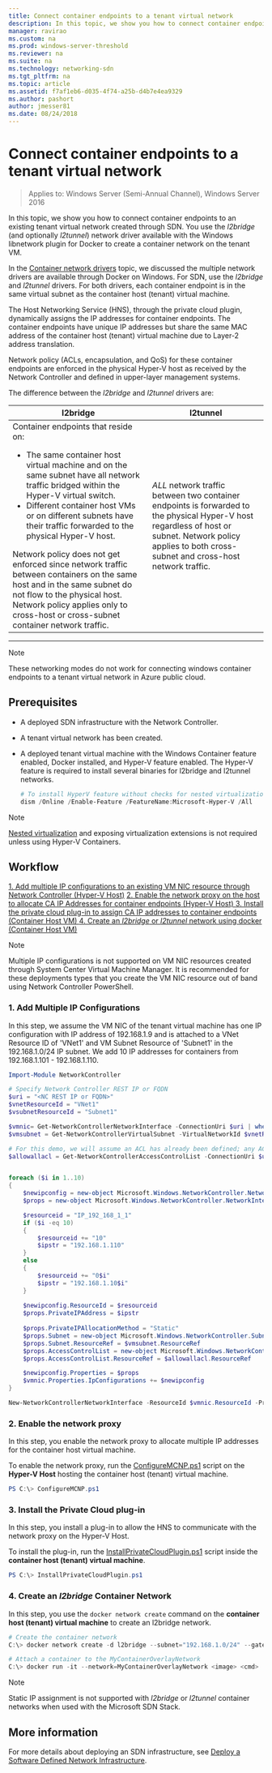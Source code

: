 ```yaml
---
title: Connect container endpoints to a tenant virtual network
description: In this topic, we show you how to connect container endpoints to an existing tenant virtual network created through SDN. You use the l2bridge (and optionally l2tunnel) network driver available with the Windows libnetwork plugin for Docker to create a container network on the tenant VM.
manager: ravirao
ms.custom: na
ms.prod: windows-server-threshold
ms.reviewer: na
ms.suite: na
ms.technology: networking-sdn
ms.tgt_pltfrm: na
ms.topic: article
ms.assetid: f7af1eb6-d035-4f74-a25b-d4b7e4ea9329
ms.author: pashort 
author: jmesser81
ms.date: 08/24/2018
---
```


# Connect container endpoints to a tenant virtual network

>Applies to: Windows Server (Semi-Annual Channel), Windows Server 2016

In this topic, we show you how to connect container endpoints to an existing tenant virtual network created through SDN. You use the *l2bridge* (and optionally *l2tunnel*) network driver available with the Windows libnetwork plugin for Docker to create a container network on the tenant VM.

In the [Container network drivers](https://docs.microsoft.com/en-us/virtualization/windowscontainers/container-networking/network-drivers-topologies) topic, we discussed the multiple network drivers are available through Docker on Windows. For SDN, use the *l2bridge* and *l2tunnel* drivers. For both drivers, each container endpoint is in the same virtual subnet as the container host (tenant) virtual machine. 

The Host Networking Service (HNS), through the private cloud plugin, dynamically assigns the IP addresses for container endpoints. The container endpoints have unique IP addresses but share the same MAC address of the container host (tenant) virtual machine due to Layer-2 address translation. 

Network policy (ACLs, encapsulation, and QoS) for these container endpoints are enforced in the physical Hyper-V host as received by the Network Controller and defined in upper-layer management systems. 

The difference between the *l2bridge* and *l2tunnel* drivers are:

| l2bridge | l2tunnel |
| --- | --- |
|Container endpoints that reside on: <ul><li>The same container host virtual machine and on the same subnet have all network traffic bridged within the Hyper-V virtual switch. </li><li>Different container host VMs or on different subnets have their traffic forwarded to the physical Hyper-V host. </li></ul>Network policy does not get enforced since network traffic between containers on the same host and in the same subnet do not flow to the physical host. Network policy applies only to cross-host or cross-subnet container network traffic. | *ALL* network traffic between two container endpoints is forwarded to the physical Hyper-V host regardless of host or subnet. Network policy applies to both cross-subnet and cross-host network traffic. |
---

>[!NOTE]
>These networking modes do not work for connecting windows container endpoints to a tenant virtual network in Azure public cloud.


## Prerequisites
-  A deployed SDN infrastructure with the Network Controller.
-  A tenant virtual network has been created.
-  A deployed tenant virtual machine with the Windows Container feature enabled, Docker installed, and Hyper-V feature enabled. The Hyper-V feature is required to install several binaries for l2bridge and l2tunnel networks.

   ```powershell
   # To install HyperV feature without checks for nested virtualization
   dism /Online /Enable-Feature /FeatureName:Microsoft-Hyper-V /All 
   ```

>[!Note]
>[Nested virtualization](https://msdn.microsoft.com/en-us/virtualization/hyperv_on_windows/user_guide/nesting) and exposing virtualization extensions is not required unless using Hyper-V Containers. 


## Workflow

[1. Add multiple IP configurations to an existing VM NIC resource through Network Controller (Hyper-V Host)](#1-add-multiple-ip-configurations)
[2. Enable the network proxy on the host to allocate CA IP Addresses for container endpoints (Hyper-V Host) ](#2-enable-the-network-proxy)
[3. Install the private cloud plug-in to assign CA IP addresses to container endpoints (Container Host VM) ](#3-install-the-private-cloud-plug-in)
[4. Create an *l2bridge* or *l2tunnel* network using docker (Container Host VM) ](#4-create-an-l2bridge-container-network)
 
>[!NOTE]
>Multiple IP configurations is not supported on VM NIC resources created through System Center Virtual Machine Manager. It is recommended for these deployments types that you create the VM NIC resource out of band using Network Controller PowerShell.

### 1. Add Multiple IP Configurations
In this step, we assume the VM NIC of the tenant virtual machine has one IP configuration with IP address of 192.168.1.9 and is attached to a VNet Resource ID of 'VNet1' and VM Subnet Resource of 'Subnet1' in the 192.168.1.0/24 IP subnet. We add 10 IP addresses for containers from 192.168.1.101 - 192.168.1.110.

```powershell
Import-Module NetworkController

# Specify Network Controller REST IP or FQDN
$uri = "<NC REST IP or FQDN>"
$vnetResourceId = "VNet1"
$vsubnetResourceId = "Subnet1"

$vmnic= Get-NetworkControllerNetworkInterface -ConnectionUri $uri | where {$_.properties.IpConfigurations.Properties.PrivateIPAddress -eq "192.168.1.9" }
$vmsubnet = Get-NetworkControllerVirtualSubnet -VirtualNetworkId $vnetResourceId -ResourceId $vsubnetResourceId -ConnectionUri $uri

# For this demo, we will assume an ACL has already been defined; any ACL can be applied here
$allowallacl = Get-NetworkControllerAccessControlList -ConnectionUri $uri -ResourceId "AllowAll"


foreach ($i in 1..10)
{
    $newipconfig = new-object Microsoft.Windows.NetworkController.NetworkInterfaceIpConfiguration
    $props = new-object Microsoft.Windows.NetworkController.NetworkInterfaceIpConfigurationProperties

    $resourceid = "IP_192_168_1_1"
    if ($i -eq 10) 
    {
        $resourceid += "10"
        $ipstr = "192.168.1.110"
    }
    else
    {
        $resourceid += "0$i"
        $ipstr = "192.168.1.10$i"
    }
    
    $newipconfig.ResourceId = $resourceid
    $props.PrivateIPAddress = $ipstr    
    
    $props.PrivateIPAllocationMethod = "Static"
    $props.Subnet = new-object Microsoft.Windows.NetworkController.Subnet
    $props.Subnet.ResourceRef = $vmsubnet.ResourceRef
    $props.AccessControlList = new-object Microsoft.Windows.NetworkController.AccessControlList
    $props.AccessControlList.ResourceRef = $allowallacl.ResourceRef

    $newipconfig.Properties = $props
    $vmnic.Properties.IpConfigurations += $newipconfig
}

New-NetworkControllerNetworkInterface -ResourceId $vmnic.ResourceId -Properties $vmnic.Properties -ConnectionUri $uri
```

### 2. Enable the network proxy
In this step, you enable the network proxy to allocate multiple IP addresses for the container host virtual machine. 

To enable the network proxy, run the [ConfigureMCNP.ps1](https://github.com/Microsoft/SDN/blob/master/Containers/ConfigureMCNP.ps1) script on the **Hyper-V Host** hosting the container host (tenant) virtual machine.

```powershell
PS C:\> ConfigureMCNP.ps1
```

### 3. Install the Private Cloud plug-in
In this step, you install a plug-in to allow the HNS to communicate with the network proxy on the Hyper-V Host.

To install the plug-in, run the [InstallPrivateCloudPlugin.ps1](https://github.com/Microsoft/SDN/blob/master/Containers/InstallPrivateCloudPlugin.ps1) script inside the **container host (tenant) virtual machine**.


```powershell
PS C:\> InstallPrivateCloudPlugin.ps1
```

### 4. Create an *l2bridge* Container Network
In this step, you use the `docker network create` command on the **container host (tenant) virtual machine** to create an l2bridge network. 

```powershell
# Create the container network
C:\> docker network create -d l2bridge --subnet="192.168.1.0/24" --gateway="192.168.1.1" MyContainerOverlayNetwork

# Attach a container to the MyContainerOverlayNetwork 
C:\> docker run -it --network=MyContainerOverlayNetwork <image> <cmd>
```

>[!NOTE]
>Static IP assignment is not supported with *l2bridge* or *l2tunnel* container networks when used with the Microsoft SDN Stack.

## More information
For more details about deploying an SDN infrastructure, see [Deploy a Software Defined Network Infrastructure](https://docs.microsoft.com/en-us/windows-server/networking/sdn/deploy/deploy-a-software-defined-network-infrastructure).

